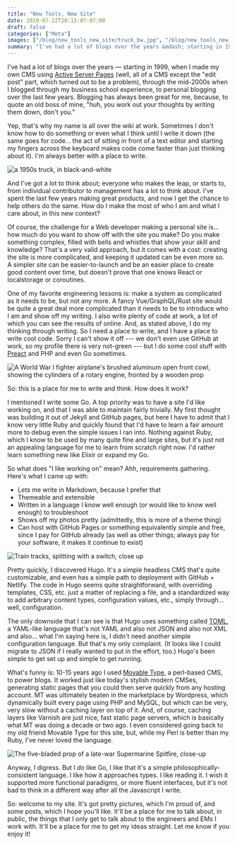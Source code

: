```yaml
---
title: "New Tools, New Site"
date: 2019-07-22T20:15:07-07:00
draft: false
categories: ["Meta"]
images: ["/blog/new_tools_new_site/truck_bw.jpg", "/blog/new_tools_new_site/rotary-prop.jpg", "/blog/new_tools_new_site/tracks.jpg", "/blog/new_tools_new_site/spitfire-prop.jpg"]
summary: "I've had a lot of blogs over the years &mdash; starting in 1999, when I made my own CMS using Active Server Pages (well, all of a CMS except the \"edit post\" part, which turned out to be a problem), through the mid-2000s when I blogged through my business school experience, to personal blogging over the last few years. Blogging has always been great for me, because, to quote an old boss of mine, \"huh, you work out your thoughts by writing them down, don't you.\"..."
---
```

I've had a lot of blogs over the years &mdash; starting in 1999, when I made my own CMS using [Active Server Pages](https://riptutorial.com/asp-classic) (well, all of a CMS except the "edit post" part, which turned out to be a problem), through the mid-2000s when I blogged through my business school experience, to personal blogging over the last few years. Blogging has always been great for me, because, to quote an old boss of mine, "huh, you work out your thoughts by writing them down, don't you."

Yep, that's why my name is all over the wiki at work. Sometimes I don't know how to do something or even what I think until I write it down (the same goes for code... the act of sitting in front of a text editor and starting my fingers across the keyboard makes code come faster than just thinking about it). I'm always better with a place to write.


![a 1950s truck, in black-and-white](/blog/new_tools_new_site/truck_bw.jpg)

And I've got a lot to think about; everyone who makes the leap, or starts to, from individual contributor to management has a lot to think about. I've spent the last few years making great products, and now I get the chance to help others do the same. How do I make the most of who I am and what I care about, in this new context?

Of course, the challenge for a Web developer making a personal site is... how much do you want to show off with the site you make? Do you make something complex, filled with bells and whistles that show your skill and knowledge? That's a very valid approach, but it comes with a cost: creating the site is more complicated, and keeping it updated can be even more so. A simpler site can be easier-to-launch and be an easier place to create good content over time, but doesn't prove that one knows React or localstorage or coroutines.

One of my favorite engineering lessons is: make a system as complicated as it needs to be, but not any more. A fancy Vue/GraphQL/Rust site would be quite a great deal more complicated than it needs to be to introduce who I am and show off my writing.  I also write plenty of code at work, a lot of which you can see the results of online. And, as stated above, I do my thinking through writing. So I need a place to write, and I have a place to write cool code. Sorry I can't show it off --- we don't even use GitHub at work, so my profile there is very not-green --- but I do some cool stuff with [Preact](https://preactjs.com/) and PHP and even Go sometimes.

![A World War I fighter airplane's brushed aluminum open front cowl, showing the cylinders of a rotary engine, fronted by a wooden prop](/blog/new_tools_new_site/rotary-prop.jpg)

So: this is a place for me to write and think. How does it work?

I mentioned I write some Go. A top priority was to have a site I'd like working on, and that I was able to maintain fairly trivially. My first thought was building it out of Jekyll and GitHub pages, but here I have to admit that I know very little Ruby and quickly found that I'd have to learn a fair amount more to debug even the simple issues I ran into. Nothing against Ruby, which I know to be used by many quite fine and large sites, but it's just not an appealing language for me to learn from scratch right now. I'd rather learn something new like Elixir or expand my Go.

So what does "I like working on" mean? Ahh, requirements gathering. Here's what I came up with:

* Lets me write in Markdown, because I prefer that
* Themeable and extensible
* Written in a language I know well enough (or would like to know well enough) to troubleshoot
* Shows off my photos pretty (admittedly, this is more of a theme thing)
* Can host with GitHub Pages or something equivalently simple and free, since I pay for GitHub already (as well as other things; always pay for your software, it makes it continue to exist)

![Train tracks, splitting with a switch, close up](/blog/new_tools_new_site/tracks.jpg)

Pretty quickly, I discovered Hugo. It's a simple headless CMS that's quite customizable, and even has a simple path to deployment with GitHub + Netlify. The code in Hugo seems quite straightforward, with overriding templates, CSS, etc. just a matter of replacing a file, and a standardized way to add arbitrary content types, configuration values, etc., simply through... well, configuration.

The only downside that I can see is that Hugo uses something called [TOML](https://github.com/toml-lang/toml), a YAML-like language that's not YAML and also not JSON and also not XML and also... what I'm saying here is, I didn't need another simple configuration language. But that's my only complaint. (It looks like I could migrate to JSON if I really wanted to put in the effort, too.) Hugo's been simple to get set up and simple to get running.

What's funny is: 10-15 years ago I used [Movable Type](https://movabletype.org/), a perl-based CMS, to power blogs. It worked just like today's stylish modern CMSes, generating static pages that you could then serve quickly from any hosting account. MT was ultimately beaten in the marketplace by Wordpress, which dynamically built every page using PHP and MySQL, but which can be very, very slow without a caching layer on top of it. And, of course, caching layers like Varnish are just nice, fast static page servers, which is basically what MT was doing a decade or two ago. I even considered going back to my old friend Movable Type for this site, but, while my Perl is better than my Ruby, I've never loved the language.

![The five-bladed prop of a late-war Supermarine Spitfire, close-up](/blog/new_tools_new_site/spitfire-prop.jpg)

Anyway, I digress. But I *do* like Go, I like that it's a simple philosophically-consistent language. I like how it approaches types. I like reading it. I wish it supported more functional paradigms, or more fluent interfaces, but it's not bad to think in a different way after all the Javascript I write.

So: welcome to my site. It's got pretty pictures, which I'm proud of, and some posts, which I hope you'll like. It'll be a place for me to talk about, in public, the things that I only get to talk about to the engineers and EMs I work with. It'll be a place for me to get my ideas straight. Let me know if you enjoy it!